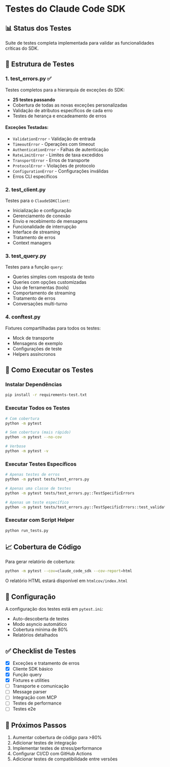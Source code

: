 # Testes do Claude Code SDK

## 📊 Status dos Testes

Suite de testes completa implementada para validar as funcionalidades críticas do SDK.

## 🧪 Estrutura de Testes

### 1. **test_errors.py** ✅
Testes completos para a hierarquia de exceções do SDK:
- **25 testes passando**
- Cobertura de todas as novas exceções personalizadas
- Validação de atributos específicos de cada erro
- Testes de herança e encadeamento de erros

#### Exceções Testadas:
- `ValidationError` - Validação de entrada
- `TimeoutError` - Operações com timeout
- `AuthenticationError` - Falhas de autenticação
- `RateLimitError` - Limites de taxa excedidos
- `TransportError` - Erros de transporte
- `ProtocolError` - Violações de protocolo
- `ConfigurationError` - Configurações inválidas
- Erros CLI específicos

### 2. **test_client.py** 
Testes para o `ClaudeSDKClient`:
- Inicialização e configuração
- Gerenciamento de conexão
- Envio e recebimento de mensagens
- Funcionalidade de interrupção
- Interface de streaming
- Tratamento de erros
- Context managers

### 3. **test_query.py**
Testes para a função `query`:
- Queries simples com resposta de texto
- Queries com opções customizadas
- Uso de ferramentas (tools)
- Comportamento de streaming
- Tratamento de erros
- Conversações multi-turno

### 4. **conftest.py**
Fixtures compartilhadas para todos os testes:
- Mock de transporte
- Mensagens de exemplo
- Configurações de teste
- Helpers assíncronos

## 🚀 Como Executar os Testes

### Instalar Dependências
```bash
pip install -r requirements-test.txt
```

### Executar Todos os Testes
```bash
# Com cobertura
python -m pytest

# Sem cobertura (mais rápido)
python -m pytest --no-cov

# Verbose
python -m pytest -v
```

### Executar Testes Específicos
```bash
# Apenas testes de erros
python -m pytest tests/test_errors.py

# Apenas uma classe de testes
python -m pytest tests/test_errors.py::TestSpecificErrors

# Apenas um teste específico
python -m pytest tests/test_errors.py::TestSpecificErrors::test_validation_error
```

### Executar com Script Helper
```bash
python run_tests.py
```

## 📈 Cobertura de Código

Para gerar relatório de cobertura:
```bash
python -m pytest --cov=claude_code_sdk --cov-report=html
```

O relatório HTML estará disponível em `htmlcov/index.html`

## 🔧 Configuração

A configuração dos testes está em `pytest.ini`:
- Auto-descoberta de testes
- Modo asyncio automático
- Cobertura mínima de 80%
- Relatórios detalhados

## ✅ Checklist de Testes

- [x] Exceções e tratamento de erros
- [x] Cliente SDK básico
- [x] Função query
- [x] Fixtures e utilities
- [ ] Transporte e comunicação
- [ ] Message parser
- [ ] Integração com MCP
- [ ] Testes de performance
- [ ] Testes e2e

## 🎯 Próximos Passos

1. Aumentar cobertura de código para >80%
2. Adicionar testes de integração
3. Implementar testes de stress/performance
4. Configurar CI/CD com GitHub Actions
5. Adicionar testes de compatibilidade entre versões